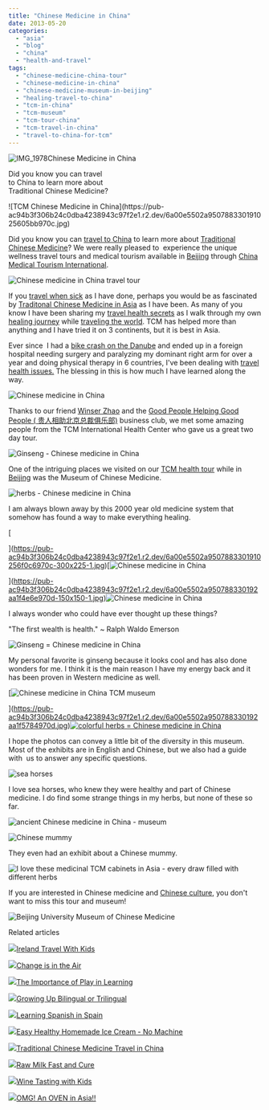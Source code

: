 ```yaml
---
title: "Chinese Medicine in China"
date: 2013-05-20
categories: 
  - "asia"
  - "blog"
  - "china"
  - "health-and-travel"
tags: 
  - "chinese-medicine-china-tour"
  - "chinese-medicine-in-china"
  - "chinese-medicine-museum-in-beijing"
  - "healing-travel-to-china"
  - "tcm-in-china"
  - "tcm-museum"
  - "tcm-tour-china"
  - "tcm-travel-in-china"
  - "travel-to-china-for-tcm"
---
```


![IMG_1978](https://pub-ac94b3f306b24c0dba4238943c97f2e1.r2.dev/6a00e5502a9507883301901c600442970b.jpg)Chinese Medicine in China  
  
Did you know you can travel  
to China to learn more about  
Traditional Chinese Medicine?

<!--more--> ![TCM Chinese Medicine in China](https://pub-ac94b3f306b24c0dba4238943c97f2e1.r2.dev/6a00e5502a950788330191025605bb970c.jpg)  
  
Did you know you can [travel to China](http://soultravelers3new.local/2012/11/china-travel-in-the-autumn.html "travel to china") to learn more about [Traditional Chinese Medicine](http://soultravelers3new.local/2013/04/traditional-chinese-medicine-travel-in-china.html "traditional chinese medicine travel in China")? We were really pleased to  experience the unique wellness travel tours and medical tourism available in [Beijing](http://soultravelers3new.local/2013/01/best-things-to-do-in-beijing-china-.html "best things to do in Beijing") through [China Medical Tourism International](http://en.healthtourism.cn/te_aboutus_company/0/0.chtml "China Medical Tourism International").  
  
![Chinese medicine in China travel tour](https://pub-ac94b3f306b24c0dba4238943c97f2e1.r2.dev/6a00e5502a950788330192aa1f3c0a970d.jpg)  
  
If you [travel when sick](http://soultravelers3new.local/2012/10/traveling-while-sick-or-with-health-medical-challenges.html "travel when sick") as I have done, perhaps you would be as fascinated by [Traditonal Chinese Medicine in Asia](http://soultravelers3new.local/2012/10/traditional-chinese-medicine-in-asia.html "traditonal Chinese Medicine in Asia") as I have been. As many of you know I have been sharing my [travel health secrets](http://soultravelers3new.local/2011/09/travel-health-secrets-for-long-term-digital-nomads.html#more "travel health secrets") as I walk through my own [healing journey](http://soultravelers3new.local/2012/04/health-organic-raw-foods-and-travel.html#more "healing journey") while [traveling the world](http://soultravelers3new.local/2012/01/amazing-family-world-tour.html "traveling the world nomad family travel"). TCM has helped more than anything and I have tried it on 3 continents, but it is best in Asia.  
  
Ever since  I had a [bike crash on the Danube](http://soultravelers3new.local/2009/09/-a-travelers-tragic-tale-handling-travel-disasters-medical-emergency-.html "bike crash danube") and ended up in a foreign hospital needing surgery and paralyzing my dominant right arm for over a year and doing physical therapy in 6 countries, I've been dealing with [travel health issues.](http://soultravelers3new.local/2012/06/healthy-food-and-travel.html#more "travel and health") The blessing in this is how much I have learned along the way.  
  
![Chinese medicine in China](https://pub-ac94b3f306b24c0dba4238943c97f2e1.r2.dev/6a00e5502a9507883301901c60dd30970b.jpg)  
  
Thanks to our friend [Winser Zhao](http://www.chinatravel20.com/ "winser Zhao china travel") and the [Good People Helping Good People ( 贵人相助北京总裁俱乐部)](http://soultravelers3new.local/2013/03/good-people-helping-good-people-%E8%B4%B5%E4%BA%BA%E7%9B%B8%E5%8A%A9.html "good people business club in Beijing") business club, we met some amazing people from the TCM International Health Center who gave us a great two day tour.  
  
![Ginseng - Chinese medicine in China](https://pub-ac94b3f306b24c0dba4238943c97f2e1.r2.dev/6a00e5502a9507883301901c60df2d970b.jpg)  
  
One of the intriguing places we visited on our [TCM health tour](http://soultravelers3new.local/2012/12/confusius-temple-in-beijing-and-tcm-tourism.html "TCM health tour") while in [Beijing](http://soultravelers3new.local/2012/11/forbidden-city-and-beijings-best.html "Beijing best ") was the Museum of Chinese Medicine.  
  
![herbs - Chinese medicine in China](https://pub-ac94b3f306b24c0dba4238943c97f2e1.r2.dev/6a00e5502a950788330192aa202790970d.jpg)  
  
I am always blown away by this 2000 year old medicine system that somehow has found a way to make everything healing.  
  
[  
  
  
](https://pub-ac94b3f306b24c0dba4238943c97f2e1.r2.dev/6a00e5502a9507883301910256f0c6970c-300x225-1.jpg)[![Chinese medicine in China](https://pub-ac94b3f306b24c0dba4238943c97f2e1.r2.dev/6a00e5502a950788330192aa1f4e6e970d.jpg "Chinese medicine in China")  
  
](https://pub-ac94b3f306b24c0dba4238943c97f2e1.r2.dev/6a00e5502a950788330192aa1f4e6e970d-150x150-1.jpg)![Chinese medicine in China](https://pub-ac94b3f306b24c0dba4238943c97f2e1.r2.dev/6a00e5502a9507883301910256f0c6970c-300x225-1.jpg)  
  
I always wonder who could have ever thought up these things?  
  
  
"The first wealth is health." ~ Ralph Waldo Emerson  
  
![Ginseng = Chinese medicine in China](https://pub-ac94b3f306b24c0dba4238943c97f2e1.r2.dev/6a00e5502a950788330192aa1f549f970d.jpg)  
  
My personal favorite is ginseng because it looks cool and has also done wonders for me. I think it is the main reason I have my energy back and it has been proven in Western medicine as well.  
  
[![Chinese medicine in China TCM museum](https://pub-ac94b3f306b24c0dba4238943c97f2e1.r2.dev/6a00e5502a950788330192aa1f5784970d.jpg "Chinese medicine in China TCM museum")  
  
](https://pub-ac94b3f306b24c0dba4238943c97f2e1.r2.dev/6a00e5502a950788330192aa1f5784970d.jpg)[![colorful herbs = Chinese medicine in China](http://soultravelers3new.local/wp-content/uploads/wp-content/uploads/2025/09/6a00e5502a9507883301910256f91b970c.jpg "colorful herbs = Chinese medicine in China")](https://pub-ac94b3f306b24c0dba4238943c97f2e1.r2.dev/6a00e5502a9507883301910256f91b970c.jpg)  
  
I hope the photos can convey a little bit of the diversity in this museum. Most of the exhibits are in English and Chinese, but we also had a guide with  us to answer any specific questions.  
  
![sea horses](https://pub-ac94b3f306b24c0dba4238943c97f2e1.r2.dev/6a00e5502a9507883301910256fb58970c.jpg)  
  
I love sea horses, who knew they were healthy and part of Chinese medicine. I do find some strange things in my herbs, but none of these so far.  
  
  
![ancient Chinese medicine in China - museum](https://pub-ac94b3f306b24c0dba4238943c97f2e1.r2.dev/6a00e5502a950788330192aa1f7600970d.jpg)  
  
  
![Chinese mummy](https://pub-ac94b3f306b24c0dba4238943c97f2e1.r2.dev/6a00e5502a9507883301910257161f970c.jpg)  
  
They even had an exhibit about a Chinese mummy.  
  
![I love these medicinal TCM cabinets in Asia - every draw filled with different herbs](https://pub-ac94b3f306b24c0dba4238943c97f2e1.r2.dev/6a00e5502a950788330192aa1f790e970d.jpg)  
  
If you are interested in Chinese medicine and [Chinese culture](http://soultravelers3new.local/2012/06/chines.html "Chinese culture - tea ceremony"), you don't want to miss this tour and museum!  
  
![Beijing University Museum of Chinese Medicine](https://pub-ac94b3f306b24c0dba4238943c97f2e1.r2.dev/6a00e5502a9507883301910256ec2c970c.jpg)  
  
  

Related articles  
  

[![](http://i.zemanta.com/157055767_80_80.jpg)](http://soultravelers3new.local/2013/04/ireland-travel-with-kids.html)[Ireland Travel With Kids](http://soultravelers3new.local/2013/04/ireland-travel-with-kids.html)

[![](http://i.zemanta.com/163222515_80_80.jpg)](http://soultravelers3new.local/2013/04/change-is-in-the-air.html)[Change is in the Air](http://soultravelers3new.local/2013/04/change-is-in-the-air.html)

[![](http://i.zemanta.com/167436186_80_80.jpg)](http://soultravelers3new.local/2013/05/the-importance-of-play-in-learning.html)[The Importance of Play in Learning](http://soultravelers3new.local/2013/05/the-importance-of-play-in-learning.html)

[![](http://i.zemanta.com/158297724_80_80.jpg)](http://soultravelers3new.local/2013/04/growing-up-bilingual-or-trilingual.html)[Growing Up Bilingual or Trilingual](http://soultravelers3new.local/2013/04/growing-up-bilingual-or-trilingual.html)

[![](http://i.zemanta.com/168450990_80_80.jpg)](http://soultravelers3new.local/2013/05/learning-spanish-in-spain.html)[Learning Spanish in Spain](http://soultravelers3new.local/2013/05/learning-spanish-in-spain.html)

[![](http://i.zemanta.com/165167156_80_80.jpg)](http://soultravelers3new.local/2013/05/easy-healthy-homemade-ice-cream-no-machine-.html)[Easy Healthy Homemade Ice Cream - No Machine](http://soultravelers3new.local/2013/05/easy-healthy-homemade-ice-cream-no-machine-.html)

[![](http://i.zemanta.com/157318125_80_80.jpg)](http://soultravelers3new.local/2013/04/traditional-chinese-medicine-travel-in-china.html)[Traditional Chinese Medicine Travel in China](http://soultravelers3new.local/2013/04/traditional-chinese-medicine-travel-in-china.html)

[![](http://i.zemanta.com/159260770_80_80.jpg)](http://soultravelers3new.local/2013/04/raw-milk-fast-and-cure.html)[Raw Milk Fast and Cure](http://soultravelers3new.local/2013/04/raw-milk-fast-and-cure.html)

[![](http://i.zemanta.com/158870756_80_80.jpg)](http://soultravelers3new.local/2013/04/wine-tasting-with-kids.html)[Wine Tasting with Kids](http://soultravelers3new.local/2013/04/wine-tasting-with-kids.html)

[![](http://i.zemanta.com/169525402_80_80.jpg)](http://soultravelers3new.local/2013/05/omg-an-oven-in-asia.html)[OMG! An OVEN in Asia!!](http://soultravelers3new.local/2013/05/omg-an-oven-in-asia.html)
